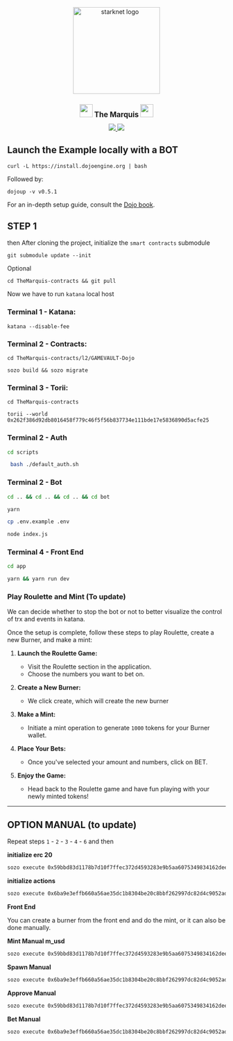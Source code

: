 <div align="center">
<img alt="starknet logo" src="https://github.com/Quantum3-Labs/TheMarquis-ui/blob/main/public/images/starknet-logo.png" width="200" >
  <h1 style="font-size: larger;">
    <img src="https://github.com/Quantum3-Labs/TheMarquis-ui/blob/main/public/images-game/100.png" width="30">
    <strong>The Marquis</strong> 
    <img src="https://github.com/Quantum3-Labs/TheMarquis-ui/blob/main/public/images-game/100.png" width="30">
  </h1>

<a href="https://github.com/Quantum3-Labs/TheMarquis-ui">
<img src="https://img.shields.io/badge/Overview The Marquis UI-yellow"
/>

</a>
<a href="">
<img src="https://img.shields.io/twitter/follow/TheMarquis?style=social"/>
</a>

</div>

## Launch the Example locally with a BOT

```console
curl -L https://install.dojoengine.org | bash
```

Followed by:

```console
dojoup -v v0.5.1
```

For an in-depth setup guide, consult the [Dojo book](https://book.dojoengine.org/getting-started/quick-start.html).

## STEP 1

then
After cloning the project, initialize the `smart contracts` submodule

```console
git submodule update --init
```

Optional

```console
cd TheMarquis-contracts && git pull
```

Now we have to run `katana` local host

### **Terminal 1 - Katana**:

```console
katana --disable-fee
```

### **Terminal 2 - Contracts**:

```console
cd TheMarquis-contracts/l2/GAMEVAULT-Dojo
```

```console
sozo build && sozo migrate
```

### **Terminal 3 - Torii**:

```console
cd TheMarquis-contracts
```

```console
torii --world 0x262f386d92db8016458f779c46f5f56b837734e111bde17e5836890d5acfe25
```

### **Terminal 2 - Auth**

```bash
cd scripts
```

```bash
 bash ./default_auth.sh
```

### **Terminal 2 - Bot**

```bash
cd .. && cd .. && cd .. && cd bot
```

```bash
yarn
```

```bash
cp .env.example .env
```

```bash
node index.js
```

### **Terminal 4 - Front End**

```bash
cd app
```

```bash
yarn && yarn run dev
```

### Play Roulette and Mint (To update)

We can decide whether to stop the bot or not to better visualize the control of trx and events in katana.

Once the setup is complete, follow these steps to play Roulette, create a new Burner, and make a mint:

1. **Launch the Roulette Game:**

   - Visit the Roulette section in the application.
   - Choose the numbers you want to bet on.

2. **Create a New Burner:**

   - We click create, which will create the new burner

3. **Make a Mint:**

   - Initiate a mint operation to generate `1000` tokens for your Burner wallet.

4. **Place Your Bets:**

   - Once you've selected your amount and numbers, click on BET.

5. **Enjoy the Game:**

   - Head back to the Roulette game and have fun playing with your newly minted tokens!

---

## OPTION MANUAL (to update)

Repeat steps `1` - `2` - `3` - `4` - `6` and then

**initialize erc 20**

```bash
sozo execute 0x59bbd83d1178b7d10f7ffec372d4593283e9b5aa6075349834162deecfe5108 initialize --calldata 123,123,0x6e31e6291f572cf76e11f1c99af8284f0d160f9f3af74e7e787a0f598bf0480
```

**initialize actions**

```bash
sozo execute 0x6ba9e3effb660a56ae35dc1b8304be20c8bbf262997dc82d4c9052add1da097 initialize --calldata 0x59bbd83d1178b7d10f7ffec372d4593283e9b5aa6075349834162deecfe5108
```

**Front End**

You can create a burner from the front end and do the mint, or it can also be done manually.

**Mint Manual m_usd**

```bash
sozo execute 0x59bbd83d1178b7d10f7ffec372d4593283e9b5aa6075349834162deecfe5108 mint_ --calldata 0x517ececd29116499f4a1b64b094da79ba08dfd54a3edaa316134c41f8160973,10000,0
```

**Spawn Manual**

```bash
sozo execute 0x6ba9e3effb660a56ae35dc1b8304be20c8bbf262997dc82d4c9052add1da097 spawn
```

**Approve Manual**

```bash
sozo execute 0x59bbd83d1178b7d10f7ffec372d4593283e9b5aa6075349834162deecfe5108 approve --calldata 0x6ba9e3effb660a56ae35dc1b8304be20c8bbf262997dc82d4c9052add1da097,10000,0
```

**Bet Manual**

```bash
sozo execute 0x6ba9e3effb660a56ae35dc1b8304be20c8bbf262997dc82d4c9052add1da097 move --calldata 1,2,20,30,2,2,3
```
